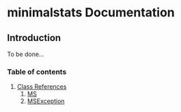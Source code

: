 # minimalstats Documentation

## Introduction

To be done…

### Table of contents

1. [Class References](/classes/)
	1. [MS](classes/ms.md)
	2. [MSException](classes/msexception.md)
